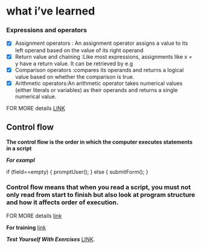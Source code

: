 # what i’ve learned
### Expressions and operators
- [x] Assignment operators 
  : An assignment operator assigns a value to its left operand based on the value of its right operand
- [x] Return value and chaining
:Like most expressions, assignments like x = y have a return value. It can be retrieved by e.g
- [x] Comparison operators :compares its operands and returns a logical value based on whether the comparison is true.
- [x] Arithmetic operators:An arithmetic operator takes numerical values (either literals or variables) as their operands and returns a single numerical value.

FOR MORE details [LINK](https://developer.mozilla.org/en-US/docs/Web/JavaScript/Guide/Expressions_and_Operators#comparison_operators)

## Control flow
**The control flow is the order in which the computer executes statements in a script**

***For exampl***

if (field==empty) {
    promptUser();
} else {
    submitForm();
}
 ### Control flow means that when you read a script, you must not only read from start to finish but also look at program structure and how it affects order of execution.


 FOR MORE details [link](https://developer.mozilla.org/en-US/docs/Glossary/Control_flow)
 
 
 **For training**
 [link](https://www.w3schools.com/js/js_operators.asp)

 ***Test Yourself With Exercises*** [LINK](https://www.w3schools.com/js/js_operators.asp).
 





